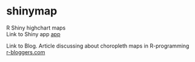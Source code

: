 # shinymap
R Shiny highchart maps<br>
Link to Shiny app
 [app](https://katyal7.shinyapps.io/salesmap)
 
Link to Blog. Article discussing about choropleth maps in R-programming<br>
 [r-bloggers.com](https://www.r-bloggers.com/choropleth-maps-with-highcharts-and-shiny/)
